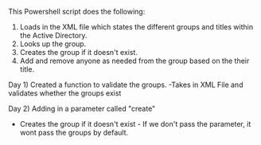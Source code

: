 This Powershell script does the following:

  1) Loads in the XML file which states the different groups and titles within the Active Directory.
  2) Looks up the group.
  3) Creates the group if it doesn't exist.
  4) Add and remove anyone as needed from the group based on the their title.
  
  
 Day 1) Created a function to validate the groups.
  -Takes in XML File and validates whether the groups exist
  
  Day 2) Adding in a parameter called "create" 
   - Creates the group if it doesn't exist
    - If we don't pass the parameter, it wont pass the groups by default.
